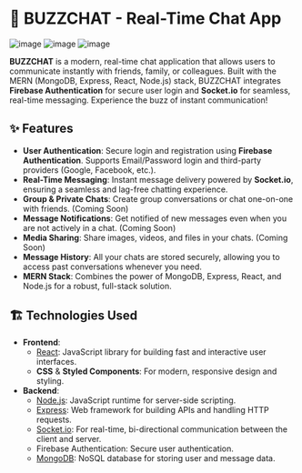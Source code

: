 # 💬 BUZZCHAT - Real-Time Chat App

![image](https://github.com/sneh1604/chatappp/assets/121212398/065d9ecc-9f5a-4282-91eb-4dc32e7c979c)
![image](https://github.com/sneh1604/chatappp/assets/121212398/bb23c344-cb38-4004-85f6-86d72cba1ac2)
![image](https://github.com/sneh1604/chatappp/assets/121212398/e807d14e-ac12-4628-9c39-953da462f7a6)

**BUZZCHAT** is a modern, real-time chat application that allows users to communicate instantly with friends, family, or colleagues. Built with the MERN (MongoDB, Express, React, Node.js) stack, BUZZCHAT integrates **Firebase Authentication** for secure user login and **Socket.io** for seamless, real-time messaging. Experience the buzz of instant communication!

## ✨ Features

-   **User Authentication**: Secure login and registration using **Firebase Authentication**. Supports Email/Password login and third-party providers (Google, Facebook, etc.).
-   **Real-Time Messaging**: Instant message delivery powered by **Socket.io**, ensuring a seamless and lag-free chatting experience.
-   **Group & Private Chats**: Create group conversations or chat one-on-one with friends. (Coming Soon)
-   **Message Notifications**: Get notified of new messages even when you are not actively in a chat. (Coming Soon)
-   **Media Sharing**: Share images, videos, and files in your chats. (Coming Soon)
-   **Message History**: All your chats are stored securely, allowing you to access past conversations whenever you need.
-   **MERN Stack**: Combines the power of MongoDB, Express, React, and Node.js for a robust, full-stack solution.

## 🏗️ Technologies Used

-   **Frontend**:
    -   [React](https://reactjs.org/): JavaScript library for building fast and interactive user interfaces.
    -   **CSS** & **Styled Components**: For modern, responsive design and styling.
-   **Backend**:
    -   [Node.js](https://nodejs.org/): JavaScript runtime for server-side scripting.
    -   [Express](https://expressjs.com/): Web framework for building APIs and handling HTTP requests.
    -   [Socket.io](https://socket.io/): For real-time, bi-directional communication between the client and server.
    -   Firebase Authentication: Secure user authentication.
    -   [MongoDB](https://www.mongodb.com/): NoSQL database for storing user and message data.

